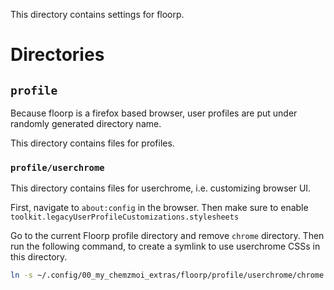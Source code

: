 This directory contains settings for floorp.

# Directories

## `profile`
Because floorp is a firefox based browser, user profiles are put under randomly generated
directory name.

This directory contains files for profiles.

### `profile/userchrome`

This directory contains files for userchrome, i.e. customizing browser UI.

First, navigate to `about:config` in the browser. Then make sure to enable `toolkit.legacyUserProfileCustomizations.stylesheets`

Go to the current Floorp profile directory and remove `chrome` directory. Then run the following
command, to create a symlink to use userchrome CSSs in this directory.

```bash
ln -s ~/.config/00_my_chemzmoi_extras/floorp/profile/userchrome/chrome .
```
